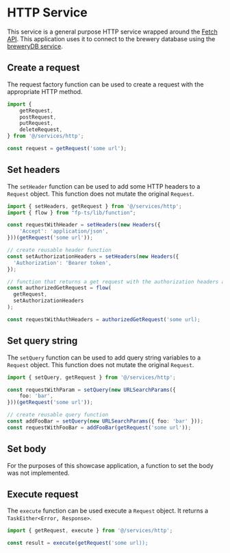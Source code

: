 # HTTP Service

This service is a general purpose HTTP service wrapped around the [Fetch API](https://developer.mozilla.org/en-US/docs/Web/API/Fetch_API). This application uses it to connect to the brewery database using the [breweryDB service](../breweryDB).

## Create a request

The request factory function can be used to create a request with the appropriate HTTP method.

```ts
import {
    getRequest,
    postRequest,
    putRequest,
    deleteRequest,
} from '@/services/http';

const request = getRequest('some url');
```

## Set headers

The `setHeader` function can be used to add some HTTP headers to a `Request` object. This function does not mutate the original `Request`.

```ts
import { setHeaders, getRequest } from '@/services/http';
import { flow } from "fp-ts/lib/function";

const requestWithHeader = setHeaders(new Headers({
    'Accept': 'application/json',
}))(getRequest('some url'));

// create reusable header function
const setAuthorizationHeaders = setHeaders(new Headers({
  'Authorization': 'Bearer token',
});

// function that returns a get request with the authorization headers applied
const authorizedGetRequest = flow(
  getRequest,
  setAuthorizationHeaders
);

const requestWithAuthHeaders = authorizedGetRequest('some url);
```

## Set query string

The `setQuery` function can be used to add query string variables to a `Request` object. This function does not mutate the original `Request`.

```ts
import { setQuery, getRequest } from '@/services/http';

const requestWithParam = setQuery(new URLSearchParams({
    foo: 'bar',
}))(getRequest('some url'));

// create reusable query function
const addFooBar = setQuery(new URLSearchParams({ foo: 'bar' }));
const requestWithFooBar = addFooBar(getRequest('some url'));
```

## Set body

For the purposes of this showcase application, a function to set the body was not implemented.

## Execute request

The `execute` function can be used execute a `Request` object. It returns a `TaskEither<Error, Response>`.

```ts
import { getRequest, execute } from '@/services/http';

const result = execute(getRequest('some url));
```
